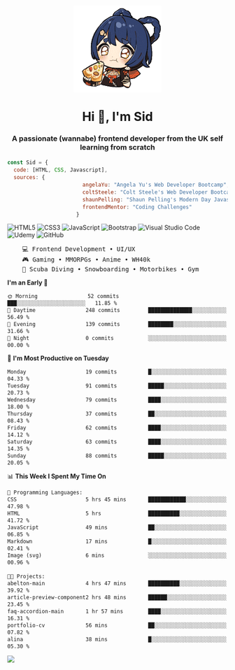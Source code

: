 <p align="center">
<img align="center" src="imgs/HuTaoPizza.gif" alt="Logo">
</p>
<h1 align="center">Hi 👋, I'm Sid</h1>
<h3 align="center">A passionate (wannabe) frontend developer from the UK self learning from scratch</h3>


```javascript
const Sid = {
  code: [HTML, CSS, Javascript],
  sources: {
                        angelaYu: "Angela Yu's Web Developer Bootcamp",
                        coltSteele: "Colt Steele's Web Developer Bootcamp",
                        shaunPelling: "Shaun Pelling's Modern Day Javascript",
                        frontendMentor: "Coding Challenges"
                      }
```

![HTML5](https://img.shields.io/badge/html5-%23E34F26.svg?style=for-the-badge&logo=html5&logoColor=white)
![CSS3](https://img.shields.io/badge/css3-%231572B6.svg?style=for-the-badge&logo=css3&logoColor=white)
![JavaScript](https://img.shields.io/badge/javascript-%23323330.svg?style=for-the-badge&logo=javascript&logoColor=%23F7DF1E)
![Bootstrap](https://img.shields.io/badge/bootstrap-%238511FA.svg?style=for-the-badge&logo=bootstrap&logoColor=white)
![Visual Studio Code](https://img.shields.io/badge/Visual%20Studio%20Code-0078d7.svg?style=for-the-badge&logo=visual-studio-code&logoColor=white)
![Udemy](https://img.shields.io/badge/Udemy-A435F0?style=for-the-badge&logo=Udemy&logoColor=white)
![GitHub](https://img.shields.io/badge/github-%23121011.svg?style=for-the-badge&logo=github&logoColor=white)

<pre>
    💻 Frontend Development • UI/UX 
    🎮 Gaming • MMORPGs • Anime • WH40k
    💪 Scuba Diving • Snowboarding • Motorbikes • Gym
</pre>

<!--START_SECTION:waka-->
**I'm an Early 🐤** 

```text
🌞 Morning                52 commits          ███░░░░░░░░░░░░░░░░░░░░░░   11.85 % 
🌆 Daytime                248 commits         ██████████████░░░░░░░░░░░   56.49 % 
🌃 Evening                139 commits         ████████░░░░░░░░░░░░░░░░░   31.66 % 
🌙 Night                  0 commits           ░░░░░░░░░░░░░░░░░░░░░░░░░   00.00 % 
```
📅 **I'm Most Productive on Tuesday** 

```text
Monday                   19 commits          █░░░░░░░░░░░░░░░░░░░░░░░░   04.33 % 
Tuesday                  91 commits          █████░░░░░░░░░░░░░░░░░░░░   20.73 % 
Wednesday                79 commits          ████░░░░░░░░░░░░░░░░░░░░░   18.00 % 
Thursday                 37 commits          ██░░░░░░░░░░░░░░░░░░░░░░░   08.43 % 
Friday                   62 commits          ████░░░░░░░░░░░░░░░░░░░░░   14.12 % 
Saturday                 63 commits          ████░░░░░░░░░░░░░░░░░░░░░   14.35 % 
Sunday                   88 commits          █████░░░░░░░░░░░░░░░░░░░░   20.05 % 
```


📊 **This Week I Spent My Time On** 

```text
💬 Programming Languages: 
CSS                      5 hrs 45 mins       ████████████░░░░░░░░░░░░░   47.98 % 
HTML                     5 hrs               ██████████░░░░░░░░░░░░░░░   41.72 % 
JavaScript               49 mins             ██░░░░░░░░░░░░░░░░░░░░░░░   06.85 % 
Markdown                 17 mins             █░░░░░░░░░░░░░░░░░░░░░░░░   02.41 % 
Image (svg)              6 mins              ░░░░░░░░░░░░░░░░░░░░░░░░░   00.96 % 

🐱‍💻 Projects: 
abelton-main             4 hrs 47 mins       ██████████░░░░░░░░░░░░░░░   39.92 % 
article-preview-component2 hrs 48 mins       ██████░░░░░░░░░░░░░░░░░░░   23.45 % 
faq-accordion-main       1 hr 57 mins        ████░░░░░░░░░░░░░░░░░░░░░   16.31 % 
portfolio-cv             56 mins             ██░░░░░░░░░░░░░░░░░░░░░░░   07.82 % 
alina                    38 mins             █░░░░░░░░░░░░░░░░░░░░░░░░   05.30 % 
```


<!--END_SECTION:waka-->

<a href="">![](https://komarev.com/ghpvc/?username=sedaryildirim&style=for-the-badge)</a>

